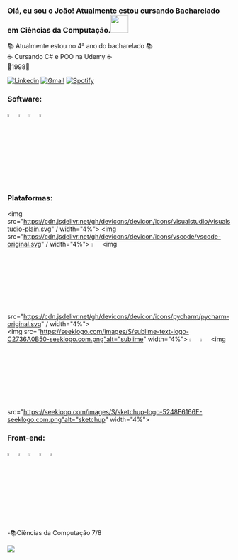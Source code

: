 ### Olá, eu sou o João! Atualmente estou cursando Bacharelado em Ciências da Computação.<img src="https://github.com/gjoioso/gjoioso/blob/main/Hi.gif" width="40px">
📚 Atualmente estou no 4ª ano do bacharelado 📚<br>
☕ Cursando C# e POO na Udemy ☕<br>
👶1998👶<br>

[![Linkedin](https://img.shields.io/badge/-LinkedIn-blue?style=flat-square&logo=Linkedin&logoColor=white&link=https://www.linkedin.com/in/joao-victor-caires/)](https://www.linkedin.com/in/joao-victor-caires/) 
[![Gmail](https://img.shields.io/badge/-Gmail-c14438?style=flat&logo=Gmail&logoColor=white)](mailto:srkayrez@gmail.com)
[![Spotify](https://img.shields.io/badge/-Spotify-1DB954?style=flat&logo=Spotify&logoColor=white)](https://open.spotify.com/user/kayrezgamer)

  <h3>Software:</h3>
<div style="display: inline_block">
  <img src="https://cdn.jsdelivr.net/gh/devicons/devicon/icons/python/python-original.svg" / width="4%">
  <img src="https://cdn.jsdelivr.net/gh/devicons/devicon/icons/java/java-original.svg" / width="4%">      
  <img src="https://cdn.jsdelivr.net/gh/devicons/devicon/icons/csharp/csharp-original.svg" / width="4%">
  <img src="https://cdn.jsdelivr.net/gh/devicons/devicon/icons/azure/azure-original.svg" / width="4%">
          

</div>

<h3>Plataformas:</h3>
<p align="left">
  
 <img src="https://cdn.jsdelivr.net/gh/devicons/devicon/icons/visualstudio/visualstudio-plain.svg" / width="4%">
 <img src="https://cdn.jsdelivr.net/gh/devicons/devicon/icons/vscode/vscode-original.svg" / width="4%">
 <img src="https://cdn.worldvectorlogo.com/logos/eclipse-11.svg" alt="eclipse" width="4%">
 <img src="https://cdn.jsdelivr.net/gh/devicons/devicon/icons/pycharm/pycharm-original.svg" / width="4%">       
 <img src="https://seeklogo.com/images/S/sublime-text-logo-C2736A0B50-seeklogo.com.png"alt="sublime" width="4%">
 <img src="https://seeklogo.com/images/A/adobe-premiere-logo-0B31ECF881-seeklogo.com.png" alt="premier" width="4%">
 <img src="https://seeklogo.com/images/A/adobe-photoshop-logo-7B88D7B5AA-seeklogo.com.png" alt="photoshop" width="4%">
 <img src="https://seeklogo.com/images/S/sketchup-logo-5248E6166E-seeklogo.com.png"alt="sketchup" width="4%">
 
</p>
<h3>Front-end:</h3>
<p align="left">
 <img src="https://cdn.jsdelivr.net/gh/devicons/devicon/icons/angularjs/angularjs-original.svg" width="4%" />
 <img src="https://cdn.jsdelivr.net/gh/devicons/devicon/icons/javascript/javascript-original.svg" width="4%" />
 <img src="https://cdn.jsdelivr.net/gh/devicons/devicon/icons/html5/html5-original.svg" width="4%" />
 <img src="https://cdn.jsdelivr.net/gh/devicons/devicon/icons/css3/css3-original.svg" width="4%" />
 <img src="https://cdn.jsdelivr.net/gh/devicons/devicon/icons/typescript/typescript-original.svg" width="4%" />
          
          
          

-📚Ciências da Computação 7/8


![](https://komarev.com/ghpvc/?username=srkayrez&style=plastic)
